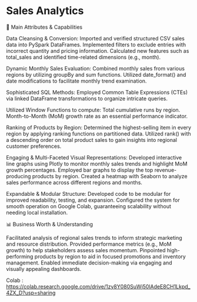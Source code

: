 # Sales Analytics

📂 Main Attributes & Capabilities 

Data Cleansing & Conversion: 
Imported and verified structured CSV sales data into PySpark DataFrames. 
Implemented filters to exclude entries with incorrect quantity and pricing information. 
Calculated new features such as total_sales and identified time-related dimensions (e.g., month). 

Dynamic Monthly Sales Evaluation: 
Combined monthly sales from various regions by utilizing groupBy and sum functions. 
Utilized date_format() and date modifications to facilitate monthly trend examination. 

Sophisticated SQL Methods: 
Employed Common Table Expressions (CTEs) via linked DataFrame transformations to organize intricate queries. 

Utilized Window Functions to compute: 
Total cumulative runs by region. 
Month-to-Month (MoM) growth rate as an essential performance indicator. 

Ranking of Products by Region: 
Determined the highest-selling item in every region by applying ranking functions on partitioned data. 
Utilized rank() with a descending order on total product sales to gain insights into regional customer preferences. 

Engaging & Multi-Faceted Visual Representations: 
Developed interactive line graphs using Plotly to monitor monthly sales trends and highlight MoM growth percentages. 
Employed bar graphs to display the top revenue-producing products by region. 
Created a heatmap with Seaborn to analyze sales performance across different regions and months. 

Expandable & Modular Structure: 
Developed code to be modular for improved readability, testing, and expansion. 
Configured the system for smooth operation on Google Colab, guaranteeing scalability without needing local installation. 

📊 Business Worth & Understanding 

Facilitated analysis of regional sales trends to inform strategic marketing and resource distribution. 
Provided performance metrics (e.g., MoM growth) to help stakeholders assess sales momentum. 
Pinpointed high-performing products by region to aid in focused promotions and inventory management. 
Enabled immediate decision-making via engaging and visually appealing dashboards. 


Colab : https://colab.research.google.com/drive/1zy8Y080SuWj50lAdeE8CH1Lkpd_4ZX_D?usp=sharing
